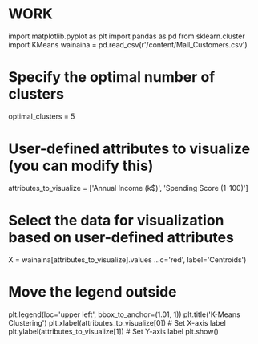 # WORK
import matplotlib.pyplot as plt
import pandas as pd
from sklearn.cluster import KMeans
wainaina = pd.read_csv(r'/content/Mall_Customers.csv')
# Specify the optimal number of clusters
optimal_clusters = 5
# User-defined attributes to visualize (you can modify this)
attributes_to_visualize = ['Annual Income (k$)', 'Spending Score (1-100)']
# Select the data for visualization based on user-defined attributes
X = wainaina[attributes_to_visualize].values
…c='red', label='Centroids')
# Move the legend outside
plt.legend(loc='upper left', bbox_to_anchor=(1.01, 1))
plt.title('K-Means Clustering')
plt.xlabel(attributes_to_visualize[0]) # Set X-axis label
plt.ylabel(attributes_to_visualize[1]) # Set Y-axis label
plt.show()
